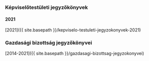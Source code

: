 ### Képviselőtestületi jegyzőkönyvek

#### 2021
[2021]({{ site.basepath }}/kepviselo-testuleti-jegyzokonyvek-2021)

### Gazdasági bizottság jegyzőkönyvei
[2014-2021]({{ site.basepath }}/gazdasagi-bizottsag-jegyzokonyvei)
